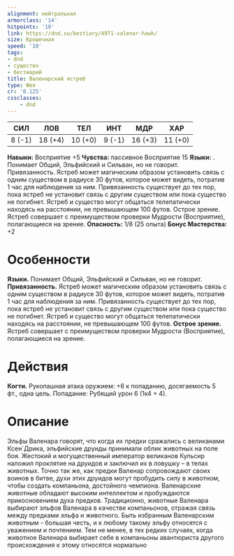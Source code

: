 ```yaml
---
alignment: нейтральная
armorclass: '14'
hitpoints: '10'
link: https://dnd.su/bestiary/4971-valenar-hawk/
size: Крошечная
speed: '10'
tags:
- dnd
- существо
- бестиарий
title: Валенарский ястреб
type: Фея
cr: '0.125'
cssclasses:
    - dnd
---
```



| СИЛ | ЛОВ | ТЕЛ | ИНТ | МДР | ХАР |
|---|---|---|---|---|---|
| 8 (-1) | 18 (+4) | 10 (+0) | 9 (-1) | 16 (+3) | 11 (+0) |
**Навыки:** Восприятие +5
**Чувства:** пассивное Восприятие 15
**Языки:** . Понимает Общий, Эльфийский и Сильван, но не говорит.
Привязанность. Ястреб может магическим образом установить связь с одним существом в радиусе 30 футов, которое может видеть, потратив 1 час для наблюдения за ним. Привязанность существует до тех пор, пока ястреб не установит связь с другим существом или пока существо не погибнет. Ястреб и существо могут общаться телепатически находясь на расстоянии, не превышающем 100 футов.
Острое зрение. Ястреб совершает с преимуществом проверки Мудрости (Восприятие), полагающиеся на зрение.
**Опасность:** 1/8 (25 опыта)
**Бонус Мастерства:** +2


# Особенности
**Языки.** Понимает Общий, Эльфийский и Сильван, но не говорит.
**Привязанность.** Ястреб может магическим образом установить связь с одним существом в радиусе 30 футов, которое может видеть, потратив 1 час для наблюдения за ним. Привязанность существует до тех пор, пока ястреб не установит связь с другим существом или пока существо не погибнет. Ястреб и существо могут общаться телепатически находясь на расстоянии, не превышающем 100 футов.
**Острое зрение.** Ястреб совершает с преимуществом проверки Мудрости (Восприятие), полагающиеся на зрение.


# Действия
**Когти.** Рукопашная атака оружием: +6 к попаданию, досягаемость 5 фт., одна цель. Попадание: Рубящий урон 6 (1к4 + 4).


# Описание
Эльфы Валенара говорят, что когда их предки сражались с великанами Ксен`Дрика, эльфийские друиды принимали облик животных на поле боя. Жестокий и могущественный император великанов Кульсир наложил проклятие на друидов и заключил их в ловушку – в телах животных. Точно так же, как предки Валенар сопровождают своих воинов в битве, духи этих друидов могут пробудить силу в животном, чтобы создать компаньона, достойного чемпиона. Валенарские животные обладают высоким интеллектом и пробуждаются прикосновением духа предков. Традиционно, животные Валенара выбирают эльфов Валенара в качестве компаньонов, отражая связь между предками эльфа и животного. Быть избранным Валенарским животным - большая честь, и к любому такому эльфу относятся с уважением и почтением. Тем не менее, в тех редких случаях, когда животное Валенара выбирает себе в компаньоны авантюриста другого происхождения к этому относятся нормально